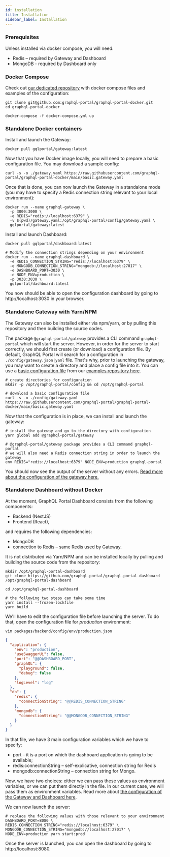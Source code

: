 ```yaml
---
id: installation
title: Installation
sidebar_label: Installation
---
```

### Prerequisites

Unless installed via docker compose, you will need:
* Redis – required by Gateway and Dashboard
* MongoDB - required by Dashboard only

### Docker Compose

Check out [our dedicated repository](https://github.com:graphql-portal/graphql-portal-docker) with docker compose files and examples of the configuration:
```shell
git clone git@github.com:graphql-portal/graphql-portal-docker.git
cd graphql-portal-docker

docker-compose -f docker-compose.yml up
```

### Standalone Docker containers

Install and launch the Gateway:
```shell
docker pull gqlportal/gateway:latest
```

Now that you have Docker image locally, you will need to prepare a basic configuration file.
You may download a sample config:
```shell
curl -s -o ./gateway.yaml https://raw.githubusercontent.com/graphql-portal/graphql-portal-docker/main/basic.gateway.yaml
```

Once that is done, you can now launch the Gateway in a standalone mode (you may have to specify a Redis connection
string relevant to your local environment):
```shell
docker run --name graphql-gateway \
  -p 3000:3000 \
  -e REDIS="redis://localhost:6379" \
  -v $(pwd)/gateway.yaml:/opt/graphql-portal/config/gateway.yaml \
  gqlportal/gateway:latest
```

Install and launch Dashboard:
```shell
docker pull gqlportal/dashboard:latest

# Modify the connection strings depending on your environment
docker run --name graphql-dashboard \
  -e REDIS_CONNECTION_STRING="redis://localhost:6379" \
  -e MONGODB_CONNECTION_STRING="mongodb://localhost:27017" \
  -e DASHBOARD_PORT=3030 \
  -e NODE_ENV=production \
  -p 3030:3030 \
  gqlportal/dashboard:latest
```

You now should be able to open the configuration dashboard by going to http://localhost:3030 in your browser.

### Standalone Gateway with Yarn/NPM

The Gateway can also be installed either via npm/yarn, or by pulling this repository and then building the source codes.

The package `@graphql-portal/gateway` provides a CLI command `graphql-portal` which will start the server.
However, in order for the server to start correctly, we should first create (or download) a configuration file. By
default, GraphQL Portal will search for a configuration in `./config/gateway.json|yaml` file. That's why, prior to
launching the gateway, you may want to create a directory and place a config file into it. You can use a [basic configuration
file](https://raw.githubusercontent.com/graphql-portal/graphql-portal-docker/main/basic.gateway.yaml)
from our [examples repository here](https://github.com/graphql-portal/graphql-portal-docker).

```shell
# create directories for configuration
mkdir -p /opt/graphql-portal/config && cd /opt/graphql-portal

# download a basic configuration file
curl -s -o ./config/gateway.yaml https://raw.githubusercontent.com/graphql-portal/graphql-portal-docker/main/basic.gateway.yaml
```

Now that the configuration is in place, we can install and launch the gateway:
```shell
# install the gateway and go to the directory with configuration
yarn global add @graphql-portal/gateway

# @graphql-portal/gateway package provides a CLI command graphql-portal
# we will also need a Redis connection string in order to launch the gateway
env REDIS="redis://localhost:6379" NODE_ENV=production graphql-portal
```

You should now see the output of the server without any errors.
[Read more about the configuration of the gateway here.](#configuration)

### Standalone Dashboard without Docker

At the moment, GraphQL Portal Dashboard consists from the following components:
* Backend (NestJS)
* Frontend (React),

and requires the following dependencies:
* MongoDB
* connection to Redis – same Redis used by Gateway.

It is not distributed via Yarn/NPM and can be installed locally by pulling and building the source code from the repository:
```shell
mkdir /opt/graphql-portal-dashboard
git clone https://github.com/graphql-portal/graphql-portal-dashboard /opt/graphql-portal-dashboard

cd /opt/graphql-portal-dashboard

# the following two steps can take some time
yarn install --frozen-lockfile
yarn build
```

We'll have to edit the configuration file before launching the server. To do that, open the configuration file for
_production_ environment:
```shell
vim packages/backend/config/env/production.json
```
```json
{
  "application": {
    "env": "production",
    "useSwaggerUi": false,
    "port": "@@DASHBOARD_PORT",
    "graphQL": {
      "playground": false,
      "debug": false
    },
    "logLevel": "log"
  },
  "db": {
    "redis": {
      "connectionString": "@@REDIS_CONNECTION_STRING"
    },
    "mongodb": {
      "connectionString": "@@MONGODB_CONNECTION_STRING"
    }
  }
}
```

In that file, we have 3 main configuration variables which we have to specify:
* port – it is a port on which the dashboard application is going to be available;
* redis:connectionString – self-explicative, connection string for Redis
* mongodb:connectionString – connection string for Mongo.

Now, we have two choices: either we can pass these values as environment variables, or we can put them directly in the file.
In our current case, we will pass them as environment variables. Read more about [the configuration of the Gateway and
Dashboard here](#configuration).

We can now launch the server:
```shell
# replace the following values with those relevant to your environment
DASHBOARD_PORT=8080 \
REDIS_CONNECTION_STRING="redis://localhost:6379" \
MONGODB_CONNECTION_STRING="mongodb://localhost:27017" \
NODE_ENV=production yarn start:prod
```

Once the server is launched, you can open the dashboard by going to http://localhost:8080.
